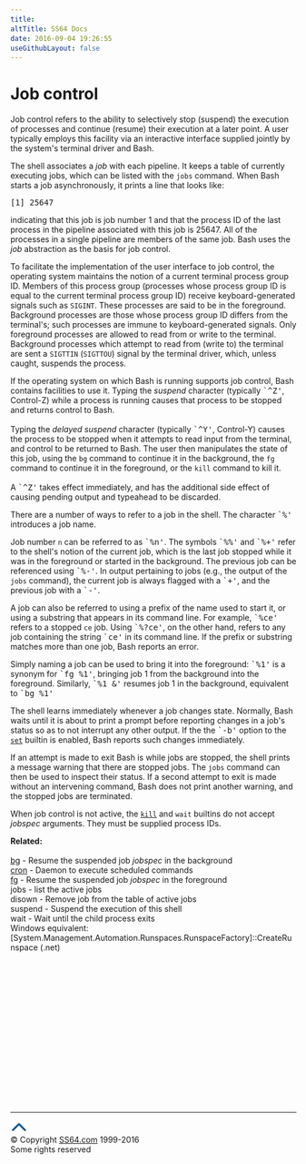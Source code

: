 ```yaml
---
title:
altTitle: SS64 Docs
date: 2016-09-04 19:26:55
useGithubLayout: false
---
```

<!-- #EndLibraryItem --><h1>Job control</h1> 
<p>Job control refers to the ability to selectively stop (suspend) the execution 
  of processes and continue (resume) their execution at a later point. A user 
  typically employs this facility via an interactive interface supplied jointly 
  by the system's terminal driver and Bash. </p>
<p>The shell associates a <var>job</var> with each pipeline. It keeps a table 
  of currently executing jobs, which can be listed with the <code>jobs</code> 
  command. When Bash starts a job asynchronously, it prints a line that looks 
  like: 
</p><pre>[1] 25647</pre>
<p>indicating that this job is job number 1 and that the process ID of the last 
  process in the pipeline associated with this job is 25647. All of the processes 
  in a single pipeline are members of the same job. Bash uses the <var>job</var> 
  abstraction as the basis for job control. </p>
<p>To facilitate the implementation of the user interface to job control, the 
  operating system maintains the notion of a current terminal process group ID. 
  Members of this process group (processes whose process group ID is equal to 
  the current terminal process group ID) receive keyboard-generated signals such 
  as <code>SIGINT</code>. These processes are said to be in the foreground. Background 
  processes are those whose process group ID differs from the terminal's; such 
  processes are immune to keyboard-generated signals. Only foreground processes 
  are allowed to read from or write to the terminal. Background processes which 
  attempt to read from (write to) the terminal are sent a <code>SIGTTIN</code> 
  (<code>SIGTTOU</code>) signal by the terminal driver, which, unless caught, 
  suspends the process. </p>
<p>If the operating system on which Bash is running supports job control, Bash 
  contains facilities to use it. Typing the <var>suspend</var> character (typically 
  <samp>`^Z'</samp>, Control-Z) while a process is running causes that process 
  to be stopped and returns control to Bash. <br>
  <br>
  Typing the <var>delayed suspend</var> character (typically <samp>`^Y'</samp>, 
  Control-Y) causes the process to be stopped when it attempts to read input from 
  the terminal, and control to be returned to Bash. The user then manipulates 
  the state of this job, using the <code>bg</code> command to continue it in the 
  background, the <code>fg</code> command to continue it in the foreground, or 
  the <code>kill</code> command to kill it. <br>
  <br>
  A <samp>`^Z'</samp> takes effect immediately, and has the additional side effect 
  of causing pending output and typeahead to be discarded. </p>
<p>There are a number of ways to refer to a job in the shell. The character <samp>`%'</samp> 
  introduces a job name. </p>
<p>Job number <code>n</code> can be referred to as <samp>`%n'</samp>. The symbols 
  <samp>`%%'</samp> and <samp>`%+'</samp> refer to the shell's notion of the current 
  job, which is the last job stopped while it was in the foreground or started 
  in the background. The previous job can be referenced using <samp>`%-'</samp>. 
  In output pertaining to jobs (e.g., the output of the <code>jobs</code> command), 
  the current job is always flagged with a <samp>`+'</samp>, and the previous 
  job with a <samp>`-'</samp>. </p>
<p>A job can also be referred to using a prefix of the name used to start it, 
  or using a substring that appears in its command line. For example, <samp>`%ce'</samp> 
  refers to a stopped <code>ce</code> job. Using <samp>`%?ce'</samp>, on the other 
  hand, refers to any job containing the string <samp>`ce'</samp> in its command 
  line. If the prefix or substring matches more than one job, Bash reports an 
  error. </p>
<p>Simply naming a job can be used to bring it into the foreground: <samp>`%1'</samp> 
  is a synonym for <samp>`fg %1'</samp>, bringing job 1 from the background into 
  the foreground. Similarly, <samp>`%1 &amp;'</samp> resumes job 1 in the background, 
  equivalent to <samp>`bg %1'</samp> </p>
<p>The shell learns immediately whenever a job changes state. Normally, Bash waits 
  until it is about to print a prompt before reporting changes in a job's status 
  so as to not interrupt any other output. If the the <samp>`-b'</samp> option 
  to the <a href="set.html"><code>set</code></a> builtin is enabled, Bash 
  reports such changes immediately. </p>
<p>If an attempt is made to exit Bash is while jobs are stopped, the shell prints 
  a message warning that there are stopped jobs. The <code>jobs</code> command 
  can then be used to inspect their status. If a second attempt to exit is made 
  without an intervening command, Bash does not print another warning, and the 
  stopped jobs are terminated.</p>
<p><span class="body">When job control is not active, the <a href="kill.html"><code>kill</code></a> and <code>wait</code> builtins do not accept <var>jobspec</var> arguments. They must be supplied process IDs.</span></p>
<p><b>Related:</b><br>
<br>
<a href="bg.html">bg</a> - Resume the suspended job <var>jobspec</var> in the 
background<br>
<a href="cron.html">cron</a> - Daemon to execute scheduled commands<br>
<a href="fg.html">fg</a>  - Resume the suspended job <var>jobspec</var> in the foreground<br>
jobs - list the active jobs<br>
disown - Remove job from the table of active jobs<br>
suspend - Suspend the execution of this shell<br>
wait - Wait until the child process exits<br>
Windows equivalent: [System.Management.Automation.Runspaces.RunspaceFactory]::CreateRunspace (.net) </p><!-- #BeginLibraryItem "/Library/foot_bash.lbi" --><p>
<!-- bash300 -->
<ins class="adsbygoogle" style="display:inline-block;width:300px;height:250px" data-ad-client="ca-pub-6140977852749469" data-ad-slot="4615356305"></ins>
<script>
(adsbygoogle = window.adsbygoogle || []).push({});
</script></p>
<hr>
<div id="bl" class="footer"><a href="syntax-jobs.html#"><img src="../images/top.png" width="30" height="22" alt="Back to the Top"></a></div>
<div id="br" class="footer, tagline">© Copyright <a href="http://ss64.com/">SS64.com</a> 1999-2016<br>
Some rights reserved</div><!-- #EndLibraryItem -->
